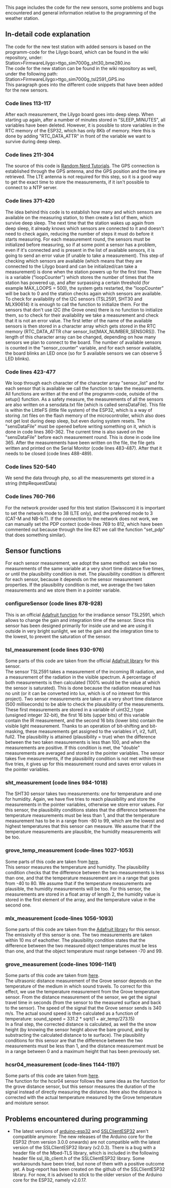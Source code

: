 This page includes the code for the new sensors, some problems and bugs encountered and general information relative to the programming of the weather station.

## In-detail code explanation
The code for the new test station with added sensors is based on the programm-code for the Lilygo board, which can be found in the wiki repository, under: Station>FirmwareLilygo>ttgo_sim7000g_sht30_bme280.ino \
The code for the new station can be found in the wiki repository as well, under the following path:
Station>FirmwareLilygo>ttgo_sim7000g_tsl2591_GPS.ino \
This paragraph goes into the different code snippets that have been added for the new sensors.

### Code lines 113-117
After each measurement, the Lilygo board goes into deep sleep. When starting up again, after a number of minutes stored in "SLEEP_MINUTES", all variables have been deleted. However, it is possible to store variables in the RTC memory of the ESP32, which has only 8Kb of memory. Here this is done by adding "RTC_DATA_ATTR" in front of the variable we want to survive during deep sleep.

### Code lines 211-304
The source of this code is [Random Nerd Tutorials](https://randomnerdtutorials.com/lilygo-t-sim7000g-esp32-gps-data/).
The GPS connection is established through the GPS antenna, and the GPS position and the time are retrieved. The LTE antenna is not required for this step, so it is a good way to get the exact time to store the measurements, if it isn't possible to connect to a NTP server.

### Code lines 371-420
The idea behind this code is to establish how many and which sensors are available on the measuring station, to then create a list of them, which survive deep sleep. The next time that the station wakes up again from deep sleep, it already knows which sensors are connected to it and doesn't need to check again, reducing the number of steps it must do before it starts measuring. For each measurement round, the sensors must be initialized before measuring, so if at some point a sensor has a problem, even if it's connected and is present in the list of available sensors, it is going to send an error value (if unable to take a measurement). This step of checking which sensors are available (which means that they are connected to the Lilygo board and can be initialized/can take a measurement) is done when the station powers up for the first time. There is a variable ("loopCounter") which stores the number of times that the station has powered up, and after surpassing a certain threshold (for example MAX_LOOPS = 500), the system gets restarted, the "loopCounter" will be back to 0 and the station checks again which sensors are available. To check for availability of the I2C sensors (TSL2591, SHT30 and MLX90614) it is enough to call the function to initialize them. For the sensors that don't use I2C (the Grove ones) there is no function to initialize them, so to check for their availability we take a measurement and check that it is not an error value.
The first letter of the name of the available sensors is then stored in a character array which gets stored in the RTC memory (RTC_DATA_ATTR char sensor_list[MAX_NUMBER_SENSORS]). The length of this character array can be changed, depending on how many sensors we plan to connect to the board. The number of available sensors is counted in the "sensor_counter" variable, and for each sensor available, the board blinks an LED once (so for 5 available sensors we can observe 5 LED blinks).

### Code lines 423-477
We loop through each character of the character array "sensor_list" and for each sensor that is available we call the function to take the measurements. All functions are written at the end of the programm-code, outside of the setup() function. As a safety measure, the measurements of all the sensors are also written on a sensdata.txt file (which is called sensDataFile). This file is within the LittleFS (little file system) of the ESP32, which is a way of storing .txt files on the flash memory of the microcontroller, which also does not get lost during deep sleep, but even during system resets. The "sensDataFile" must be opened before writing something on it, which is done in code lines 360-362. The current time is also saved on the "sensDataFile" before each measurement round. This is done in code line 365. After the measurements have been written on the file, the file gets written and printed on the Serial Monitor (code lines 483-487). After that it needs to be closed (code lines 488-489).

### Code lines 520-540
We send the data through php, so all the measurements get stored in a string (httpRequestData)

### Code lines 760-766
For the network provider used for this test station (Swisscom) it is important to set the network mode to 38 (LTE only), and the preferred mode to 3 (CAT-M and NB-IoT). If the connection to the network does not work, we can manually set the PDP contect (code-lines 769 to 812, which have been commented out because through the line 821 we call the function "set_pdp" that does something similar).

## Sensor functions
For each sensor measurement, we adopt the same method: we take two measurements of the same variable at a very short time distance five times, or until the plausibility condition is met. The plausibility condition is different for each sensor, because it depends on the sensor measurement properties. If the plausibility condition is met, we average the two taken measurements and we store them in a pointer variable.

### configureSensor (code lines 878-928)
This is an official [Adafruit function](https://github.com/adafruit/Adafruit_TSL2591_Library/blob/master/examples/tsl2591/tsl2591.ino) for the irradiance sensor TSL2591, which allows to change the gain and integration time of the sensor. Since this sensor has been designed primarily for inside use and we are using it outside in very bright sunlight, we set the gain and the integration time to the lowest, to prevent the saturation of the sensor.

### tsl_measurement (code lines 930-976)
Some parts of this code are taken from the official [Adafruit library](https://github.com/adafruit/Adafruit_TSL2591_Library/blob/master/examples/tsl2591/tsl2591.ino) for this sensor.\
The sensor TSL2591 takes a measurement of the incoming IR radiation, and a measurement of the radiation in the visible spectrum. A percentage of both measurements is then calculated (100% would be the value at which the sensor is saturated). This is done because the radiation measured has no unit (or it can be converted into lux, which is of no interest for this project).
Two sensor measurements are taken at a very short time distance (500 milliseconds) to be able to check the plausibility of the measurements. These first measurements are stored in a variable of uint32_t type (unsigned integer 32-bit), the first 16 bits (upper bits) of this variable contain the IR measurement, and the second 16 bits (lower bits) contain the visible light measurement. Thanks to an operation of bit-shifting and bit-masking, these measurements get assigned to the variables ir1, ir2, full1, full2. The plausibility is attained (plausibility = true) when the difference between the two taken measurements is less than 100, and when the measurements are positive. If this condition is met, the "double" measurements are averaged and stored in the pointer variables. The sensor takes five measurements, if the plausibility condition is not met within these five tries, it gives up for this measurement round and saves error values in the pointer variables.

### sht_measurement (code lines 984-1018)
The SHT30 sensor takes two measurements: one for temperature and one for humidity. Again, we have five tries to reach plausibility and store the measurements in the pointer variables, otherwise we store error values. For this sensor, the plausibility conditions states that the difference between the temperature measurements must be less than 1, and that the temperature measurement has to be in a range from -80 to 99, which are the lowest and highest temperatures that this sensor can measure. We assume that if the temperature measurements are plausible, the humidity measurements will be too.

### grove_temp_measurement (code-lines 1027-1053)
Some parts of this code are taken from [here](https://github.com/Seeed-Studio/Grove_Temperature_And_Humidity_Sensor/blob/master/examples/DHTtester/DHTtester.ino).\
This sensor measures the temperature and humidity. The plausibility condition checks that the difference between the two measurements is less than one, and that the temperature measurement are in a range that goes from -40 to 80. We assume that if the temperature measurements are plausible, the humidity measurements will be too. For this sensor, the measurements are stored in a float array of length 2, the humidity value is stored in the first element of the array, and the temperature value in the second one.

### mlx_measurement (code-lines 1056-1093)
Some parts of this code are taken from the [Adafruit library](https://github.com/adafruit/Adafruit-MLX90614-Library/blob/master/examples/mlxtest/mlxtest.ino) for this sensor.\
The emissivity of this sensor is one. The two measurements are taken within 10 ms of eachother. The plausibility condition states that the difference between the two measured object temperatures must be less than one, and that the object temperature must range between -70 and 99.

### grove_measurement (code-lines 1096-1141)
Some parts of this code are taken from [here](https://github.com/ErickSimoes/Ultrasonic/blob/master/examples/UltrasonicSimple/UltrasonicSimple.ino).\
The ultrasonic distance measurement of the Grove sensor depends on the temperature of the medium in which sound travels. To correct for this effect, we use the temperature measurement from the Grove temperature sensor. From the distance measurement of the sensor, we get the signal travel time in seconds (from the sensor to the measured surface and back to the sensor). The speed of the signal that the Grove sensor sends is 340 m/s.
The actual sound speed is then calculated as a function of temperature:
sound_speed = 331.2 * sqrt(1 + air_temp/273.15) \
In a final step, the corrected distance is calculated, as well the the snow height (by knowing the sensor height above the bare ground, and by substracting the calculated distance to te surface).
The plausibility conditions for this sensor are that the difference between the two measurements must be less than 1, and the distance measurement must be in a range between 0 and a maximum height that has been previously set.

### hcsr04_measurement (code-lines 1144-1197)
Some parts of this code are taken from [here](https://randomnerdtutorials.com/esp32-hc-sr04-ultrasonic-arduino/).\
The function for the hcsr04 sensor follows the same idea as the function for the grove distance sensor, but this sensor measures the duration of the signal instead of directly measuring the distance. Here also the distance is corrected with the actual temperature measured by the Grove temperature and moisture sensor.

## Problems encountered during programming
- The latest versions of [arduino-esp32](https://github.com/espressif/arduino-esp32) and [SSLClientESP32](https://github.com/alkonosst/SSLClientESP32) aren't compatible anymore: The new releases of the Arduino core for the ESP32 (from version 3.0.0 onwards) are not compatible with the latest version of the SSLClientESP32 library (v2.0.3). There is a bug with a header file of the Mbed-TLS library, which is included in the following header file ssl_lib_client.h of the SSLClientESP32 library. Some workarounds have been tried, but none of them with a positive outcome yet. A bug-report has been created on the github of the SSLClientESP32 library. For now, it is advised to stick to the older version of the Arduino core for the ESP32, namely v2.0.17.